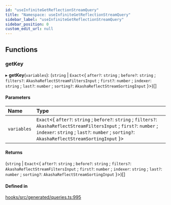 ```yaml
---
id: "useInfiniteGetReflectionStreamQuery"
title: "Namespace: useInfiniteGetReflectionStreamQuery"
sidebar_label: "useInfiniteGetReflectionStreamQuery"
sidebar_position: 0
custom_edit_url: null
---
```


## Functions

### getKey

▸ **getKey**(`variables`): (`string` \| `Exact`<{ `after?`: `string` ; `before?`: `string` ; `filters?`: `AkashaReflectStreamFiltersInput` ; `first?`: `number` ; `indexer`: `string` ; `last?`: `number` ; `sorting?`: `AkashaReflectStreamSortingInput`  }\>)[]

#### Parameters

| Name | Type |
| :------ | :------ |
| `variables` | `Exact`<{ `after?`: `string` ; `before?`: `string` ; `filters?`: `AkashaReflectStreamFiltersInput` ; `first?`: `number` ; `indexer`: `string` ; `last?`: `number` ; `sorting?`: `AkashaReflectStreamSortingInput`  }\> |

#### Returns

(`string` \| `Exact`<{ `after?`: `string` ; `before?`: `string` ; `filters?`: `AkashaReflectStreamFiltersInput` ; `first?`: `number` ; `indexer`: `string` ; `last?`: `number` ; `sorting?`: `AkashaReflectStreamSortingInput`  }\>)[]

#### Defined in

[hooks/src/generated/queries.ts:995](https://github.com/AKASHAorg/akasha-core/blob/6ca157f7/libs/hooks/src/generated/queries.ts#L995)
